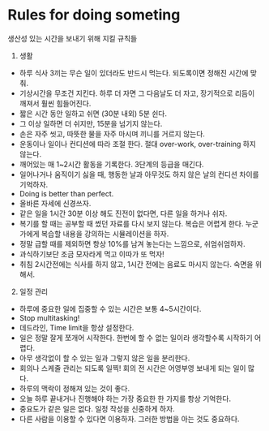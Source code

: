 # Rules for doing someting
생산성 있는 시간을 보내기 위해 지킬 규칙들
1. 생활
  - 하루 식사 3끼는 무슨 일이 있더라도 반드시 먹는다. 되도록이면 정해진 시간에 맞춰.
  - 기상시간을 무조건 지킨다. 하루 더 자면 그 다음날도 더 자고, 장기적으로 리듬이 깨져서 훨씬 힘들어진다.
  - 짧은 시간 동안 일하고 쉬면 (30분 내외) 5분 쉰다.
  - 그 이상 일하면 더 쉬지만, 15분을 넘기지 않는다.
  - 손은 자주 씻고, 따뜻한 물을 자주 마시며 끼니를 거르지 않는다.
  - 운동이나 일이나 컨디션에 따라 조절 한다. 절대 over-work, over-training 하지 않는다.
  - 깨어있는 매 1~2시간 활동을 기록한다. 3단계의 등급을 매긴다.
  - 일어나거나 움직이기 싫을 때, 행동한 날과 아무것도 하지 않은 날의 컨디션 차이를 기억하자.
  - Doing is better than perfect.
  - 올바른 자세에 신경쓰자.
  - 같은 일을 1시간 30분 이상 해도 진전이 없다면, 다른 일을 하거나 쉬자.
  - 복기를 할 때는 공부할 때 썼던 자료를 다시 보지 않는다. 복습은 어렵게 한다. 누군가에게 복습할 내용을 강의하는 시뮬레이션을 하자.
  - 정말 급할 때를 제외하면 항상 10%를 남겨 놓는다는 느낌으로,  쉬엄쉬엄하자.
  - 과식하기보단 조금 모자라게 먹고 이따가 또 먹자!
  - 취침 2시간전에는 식사를 하지 않고, 1시간 전에는 음료도 마시지 않는다. 숙면을 위해서.
2. 일정 관리
  - 하루에 중요한 일에 집중할 수 있는 시간은 보통 4~5시간이다.
  - Stop multitasking!
  - 데드라인, Time limit을 항상 설정한다.
  - 일은 정말 잘게 쪼개어 시작한다. 한번에 할 수 없는 일이라 생각할수록 시작하기 어렵다.
  - 아무 생각없이 할 수 있는 일과 그렇지 않은 일을 분리한다.
  - 회의나 스케줄 관리는 되도록 일찍! 회의 전 시간은 어영부영 보내게 되는 일이 많다.
  - 하루의 맥락이 정해져 있는 것이 좋다.
  - 오늘 하루 끝내거나 진행해야 하는 가장 중요한 한 가지를 항상 기억한다.
  - 중요도가 같은 일은 없다. 일정 작성을 신중하게 하자.
  - 다른 사람을 이용할 수 있다면 이용하자. 그러한 방법을 아는 것도 중요하다. 
